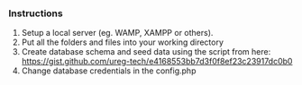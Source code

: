 ### Instructions
1. Setup a local server (eg. WAMP, XAMPP or others).
2. Put all the folders and files into your working directory
3. Create database schema and seed data using the script from here: https://gist.github.com/ureg-tech/e4168553bb7d3f0f8ef23c23917dc0b0
4. Change database credentials in the config.php